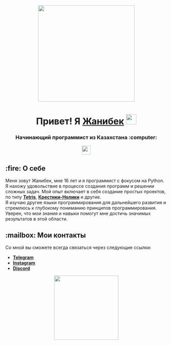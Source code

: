 <div id="header" align="center">
  <img src="https://user-images.githubusercontent.com/95478989/198955082-6e78ebb5-e1e4-49f9-8d32-6e5af3984dcd.gif" height=300"/>
</div>
<h1 align="center">Привет! Я <a href="" target="_blank">Жанибек</a> 
<img src="https://github.com/blackcater/blackcater/raw/main/images/Hi.gif" height="32"/></h1>
<h3 align="center">Начинающий программист из Казахстана :computer:</h3>
<div align="center"><img src="https://komarev.com/ghpvc/?username=wohdrv&style=flat-square&color=blue" alt="" height="28"/></div>
<h2>:fire: О себе</h2>

Меня зовут Жанибек, мне 16 лет и я программист с фокусом на Python. Я нахожу удовольствие в процессе создания программ и решении сложных задач. Мой опыт включает в себя создание простых проектов, по типу [**Tetris**](https://github.com/wohdrv/Tetris), [**Крестики-Нолики**](https://github.com/wohdrv/Tic-Tac-Toe) и другие.  
Я изучаю другие языки программирования для дальнейшего развития и стремлюсь к глубокому пониманию принципов программирования. Уверен, что мои знания и навыки помогут мне достичь значимых результатов в этой области.

<h2>:mailbox: Мои контакты</h2>

Со мной вы сможете всегда связаться через следующие ссылки:
* [**Telegram**](https://t.me/wohdrv)
* [**Instagram**](https://www.instagram.com/wohdrv/)
* [**Discord**](https://discordapp.com/users/603127210357948438/)

<div id="header" align="center">
  <img src="https://i.pinimg.com/originals/23/7a/c5/237ac54cdea81df47af9a65f895ee6db.gif" width="200"/>
</div>
